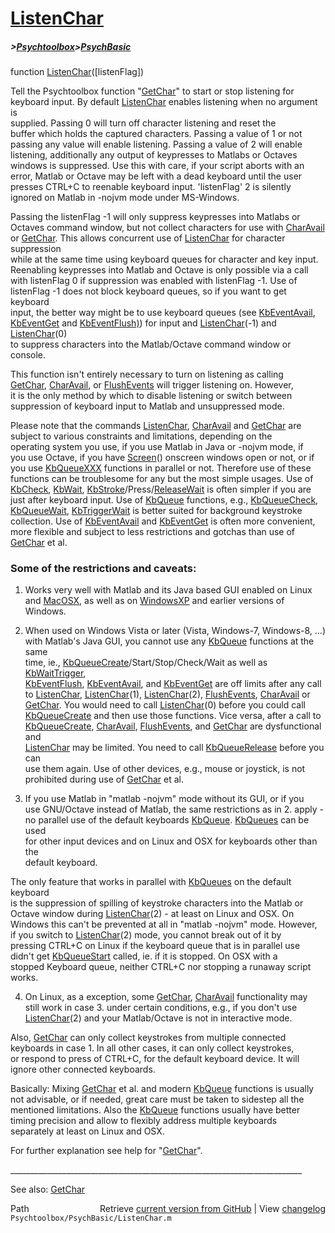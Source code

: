 # [ListenChar](ListenChar)
##### >[Psychtoolbox](Psychtoolbox)>[PsychBasic](PsychBasic)

function [ListenChar](ListenChar)([listenFlag])  
  
Tell the Psychtoolbox function "[GetChar](GetChar)" to start or stop listening for  
keyboard input. By default [ListenChar](ListenChar) enables listening when no argument is  
supplied. Passing 0 will turn off character listening and reset the  
buffer which holds the captured characters. Passing a value of 1 or not  
passing any value will enable listening. Passing a value of 2 will enable  
listening, additionally any output of keypresses to Matlabs or Octaves  
windows is suppressed. Use this with care, if your script aborts with an  
error, Matlab or Octave may be left with a dead keyboard until the user  
presses CTRL+C to reenable keyboard input. 'listenFlag' 2 is silently  
ignored on Matlab in -nojvm mode under MS-Windows.  
  
Passing the listenFlag -1 will only suppress keypresses into Matlabs or  
Octaves command window, but not collect characters for use with [CharAvail](CharAvail)  
or [GetChar](GetChar). This allows concurrent use of [ListenChar](ListenChar) for character suppression  
while at the same time using keyboard queues for character and key input.  
Reenabling keypresses into Matlab and Octave is only possible via a call  
with listenFlag 0 if suppression was enabled with listenFlag -1. Use of  
listenFlag -1 does not block keyboard queues, so if you want to get keyboard  
input, the better way might be to use keyboard queues (see [KbEventAvail](KbEventAvail),  
[KbEventGet](KbEventGet) and [KbEventFlush)](KbEventFlush)) for input and [ListenChar](ListenChar)(-1) and [ListenChar](ListenChar)(0)  
to suppress characters into the Matlab/Octave command window or console.  
  
This function isn't entirely necessary to turn on listening as calling  
[GetChar](GetChar), [CharAvail](CharAvail), or [FlushEvents](FlushEvents) will trigger listening on. However,  
it is the only method by which to disable listening or switch between  
suppression of keyboard input to Matlab and unsuppressed mode.  
  
Please note that the commands [ListenChar](ListenChar), [CharAvail](CharAvail) and [GetChar](GetChar) are  
subject to various constraints and limitations, depending on the  
operating system you use, if you use Matlab in Java or -nojvm mode, if  
you use Octave, if you have [Screen](Screen)() onscreen windows open or not, or if  
you use [KbQueueXXX](KbQueueXXX) functions in parallel or not. Therefore use of these  
functions can be troublesome for any but the most simple usages. Use of  
[KbCheck](KbCheck), [KbWait](KbWait), [KbStroke](KbStroke)/Press/[ReleaseWait](ReleaseWait) is often simpler if you are  
just after keyboard input. Use of [KbQueue](KbQueue) functions, e.g., [KbQueueCheck](KbQueueCheck),  
[KbQueueWait](KbQueueWait), [KbTriggerWait](KbTriggerWait) is better suited for background keystroke  
collection. Use of [KbEventAvail](KbEventAvail) and [KbEventGet](KbEventGet) is often more convenient,  
more flexible and subject to less restrictions and gotchas than use of  
[GetChar](GetChar) et al.  
  
### Some of the restrictions and caveats:  
  
1. Works very well with Matlab and its Java based GUI enabled on Linux  
and [MacOSX](MacOSX), as well as on [WindowsXP](WindowsXP) and earlier versions of Windows.  
  
2. When used on Windows Vista or later (Vista, Windows-7, Windows-8, ...)  
with Matlab's Java GUI, you cannot use any [KbQueue](KbQueue) functions at the same  
time, ie., [KbQueueCreate](KbQueueCreate)/Start/Stop/Check/Wait as well as [KbWaitTrigger](KbWaitTrigger),  
[KbEventFlush](KbEventFlush), [KbEventAvail](KbEventAvail), and [KbEventGet](KbEventGet) are off limits after any call  
to [ListenChar](ListenChar), [ListenChar](ListenChar)(1), [ListenChar](ListenChar)(2), [FlushEvents](FlushEvents), [CharAvail](CharAvail) or  
[GetChar](GetChar). You would need to call [ListenChar](ListenChar)(0) before you could call  
[KbQueueCreate](KbQueueCreate) and then use those functions. Vice versa, after a call to  
[KbQueueCreate](KbQueueCreate), [CharAvail](CharAvail), [FlushEvents](FlushEvents), and [GetChar](GetChar) are dysfunctional and  
[ListenChar](ListenChar) may be limited. You need to call [KbQueueRelease](KbQueueRelease) before you can  
use them again. Use of other devices, e.g., mouse or joystick, is not  
prohibited during use of [GetChar](GetChar) et al.  
  
3. If you use Matlab in "matlab -nojvm" mode without its GUI, or if you  
use GNU/Octave instead of Matlab, the same restrictions as in 2. apply -  
no parallel use of the default keyboards [KbQueue](KbQueue). [KbQueues](KbQueues) can be used  
for other input devices and on Linux and OSX for keyboards other than the  
default keyboard.  
  
The only feature that works in parallel with [KbQueues](KbQueues) on the default keyboard  
is the suppression of spilling of keystroke characters into the Matlab or  
Octave window during [ListenChar](ListenChar)(2) - at least on Linux and OSX. On  
Windows this can't be prevented at all in "matlab -nojvm" mode. However,  
if you switch to [ListenChar](ListenChar)(2) mode, you cannot break out of it by  
pressing CTRL+C on Linux if the keyboard queue that is in parallel use  
didn't get [KbQueueStart](KbQueueStart) called, ie. if it is stopped. On OSX with a  
stopped Keyboard queue, neither CTRL+C nor stopping a runaway script  
works.  
  
4. On Linux, as a exception, some [GetChar](GetChar), [CharAvail](CharAvail) functionality may  
still work in case 3. under certain conditions, e.g., if you don't use  
[ListenChar](ListenChar)(2) and your Matlab/Octave is not in interactive mode.  
  
Also, [GetChar](GetChar) can only collect keystrokes from multiple connected  
keyboards in case 1. In all other cases, it can only collect keystrokes,  
or respond to press of CTRL+C, for the default keyboard device. It will  
ignore other connected keyboards.  
  
Basically: Mixing [GetChar](GetChar) et al. and modern [KbQueue](KbQueue) functions is usually  
not advisable, or if needed, great care must be taken to sidestep all the  
mentioned limitations. Also the [KbQueue](KbQueue) functions usually have better  
timing precision and allow to flexibly address multiple keyboards  
separately at least on Linux and OSX.  
  
  
For further explanation see help for "[GetChar](GetChar)".    
  
\_\_\_\_\_\_\_\_\_\_\_\_\_\_\_\_\_\_\_\_\_\_\_\_\_\_\_\_\_\_\_\_\_\_\_\_\_\_\_\_\_\_\_\_\_\_\_\_\_\_\_\_\_\_\_\_\_\_\_\_\_\_\_\_\_\_\_\_\_\_\_\_\_  
  
See also: [GetChar](GetChar)  




<div class="code_header" style="text-align:right;">
  <span style="float:left;">Path&nbsp;&nbsp;</span> <span class="counter">Retrieve <a href=
  "https://raw.github.com/Psychtoolbox-3/Psychtoolbox-3/beta/Psychtoolbox/PsychBasic/ListenChar.m">current version from GitHub</a> | View <a href=
  "https://github.com/Psychtoolbox-3/Psychtoolbox-3/commits/beta/Psychtoolbox/PsychBasic/ListenChar.m">changelog</a></span>
</div>
<div class="code">
  <code>Psychtoolbox/PsychBasic/ListenChar.m</code>
</div>

